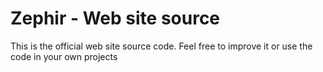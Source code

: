 Zephir - Web site source
========================

This is the official web site source code. Feel free to improve it or use the code in your own projects
